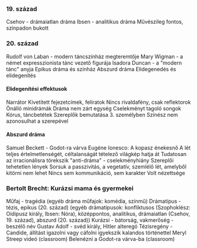 ### 19. század
Csehov - drámaiatlan dráma
Ibsen - analitikus dráma
Művészileg fontos, színpadon bukott
### 20. század
Rudolf von Laban - modern táncszínház megteremtője
Mary Wigman - a német expresszionista tánc vezető figurája
Isadora Duncan - a "modern tánc" anyja
Epikus dráma és színház
Abszurd dráma
Elidegenedés és elidegenítés
#### Elidegenítési effektusok
Narrátor
Kivetített fejezetcímek, feliratok
Nincs rivaldafény, csak reflektorok
Önálló minidrámák
Dráma nem zárt egység
Cselekményt tagoló songok
Kórus, táncbetétek
Szereplők bemutatása 3. személyben
Színész nem azonosulhat a szerepével
#### Abszurd dráma
Samuel Beckett - Godot-ra várva
Eugéne Ionesco: A kopasz énekesnő
A lét teljes értelmetlenségét, céltalanságát tételező világkép hatja át
Tudatosan az irracionálisra törekszik
"anti-dráma" - cselekményhiány
Szereplői tehetetlen lények
Sorsuk a passzivitás, a vegetatív, szemlélő lét, amelyből kitörni nem lehet
Nincs sem kommunikáció, sem karakter
Volt nézettsége
### Bertolt Brecht: Kurázsi mama és gyermekei
Műfaj - tragédia (egyéb dráma műfajok: komédia, színmű)
Drámatípus - tézis, epikus (20. század) (egyéb drámatípusok: konfliktusos (Szophoklész: Oidipusz király, Ibsen: Nóra), középpontos, analitikus, drámaiatlan (Csehov, 19. század), abszurd (20. század))
Kurázsi - bátorság, vakmerőség - beszélő név
Gustav Adolf - svéd király, Hitler alteregó
Tézisregény - Candide, állítást igazolni vagy cáfolni igyekszik kalandos történettel
Meryl Streep videó (classroom)
Belenézni a Godot-ra várva-ba (classroom)